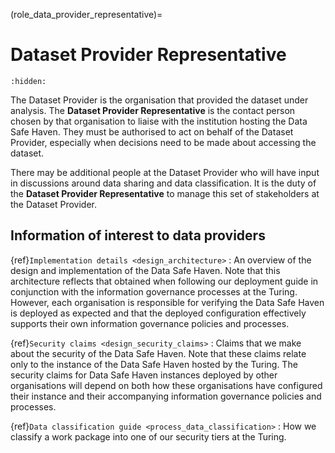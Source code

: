 (role_data_provider_representative)=

# Dataset Provider Representative

```{toctree}
:hidden:
```

The Dataset Provider is the organisation that provided the dataset under analysis.
The **Dataset Provider Representative** is the contact person chosen by that organisation to liaise with the institution hosting the Data Safe Haven.
They must be authorised to act on behalf of the Dataset Provider, especially when decisions need to be made about accessing the dataset.

There may be additional people at the Dataset Provider who will have input in discussions around data sharing and data classification.
It is the duty of the **Dataset Provider Representative** to manage this set of stakeholders at the Dataset Provider.

## Information of interest to data providers

{ref}`Implementation details <design_architecture>`
: An overview of the design and implementation of the Data Safe Haven. Note that this architecture reflects that obtained when following our deployment guide in conjunction with the information governance processes at the Turing. However, each organisation is responsible for verifying the Data Safe Haven is deployed as expected and that the deployed configuration effectively supports their own information governance policies and processes.

{ref}`Security claims <design_security_claims>`
: Claims that we make about the security of the Data Safe Haven. Note that these claims relate only to the instance of the Data Safe Haven hosted by the Turing. The security claims for Data Safe Haven instances deployed by other organisations will depend on both how these organisations have configured their instance and their accompanying information governance policies and processes.

{ref}`Data classification guide <process_data_classification>`
: How we classify a work package into one of our security tiers at the Turing.
